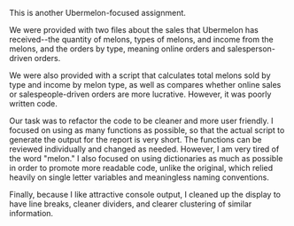 This is another Ubermelon-focused assignment.

We were provided with two files about the sales that Ubermelon has received--the quantity of melons, types of melons, and income from the melons, and the orders by type, meaning online orders and salesperson-driven orders.

We were also provided with a script that calculates total melons sold by type and income by melon type, as well as compares whether online sales or salespeople-driven orders are more lucrative. However, it was poorly written code.

Our task was to refactor the code to be cleaner and more user friendly. I focused on using as many functions as possible, so that the actual script to generate the output for the report is very short. The functions can be reviewed individually and changed as needed. However, I am very tired of the word "melon." I also focused on using dictionaries as much as possible in order to promote more readable code, unlike the original, which relied heavily on single letter variables and meaningless naming conventions.

Finally, because I like attractive console output, I cleaned up the display to have line breaks, cleaner dividers, and clearer clustering of similar information.
